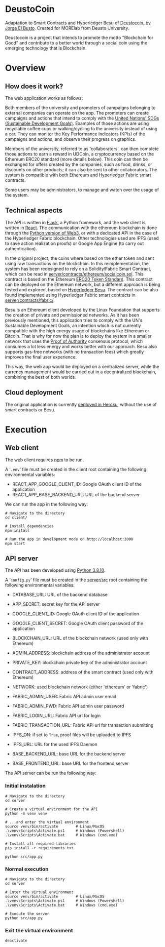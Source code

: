 # DeustoCoin

Adaptation to Smart Contracts and Hyperledger Besu of [Deustocoin, by Jorge El Busto](https://github.com/bu5to/deustoCoin). Created for MORElab from Deusto University.

Deustocoin is a project that intends to promote the motto "Blockchain for Good" and contribute to a better world through a social coin using the emerging technology that is Blockchain.

# Overview

## How does it work?

The web application works as follows: 

Both members of the university and promoters of campaigns belonging to external companies can operate on the app. The promoters can create campaigns and actions that intend to comply with the [United Nations' SDGs (Sustainable Development Goals)](https://sdgs.un.org/goals). Examples of those actions are using recyclable coffee cups or walking/cycling to the university instead of using a car. They can monitor the Key Performance Indicators (KPIs) of the campaigns and actions, and observe their progress on graphics.

Members of the university, referred to as 'collaborators', can then complete those actions to earn a reward in UDCoin, a cryptocurrency based on the Ethereum ERC20 standard (more details below). This coin can then be exchanged for offers created by the companies, such as food, drinks, or discounts on other products; it can also be sent to other collaborators. The system is compatible with both Ethereum and [Hyperledger Fabric](https://www.hyperledger.org/use/fabric) smart contracts.

Some users may be administrators, to manage and watch over the usage of the system.


## Technical aspects

The API is written in [Flask](https://flask.palletsprojects.com/en/2.0.x/), a Python framework, and the web client is written in [React](https://reactjs.org/). The communication with the ethereum blockchain is done through the [Python version of Web3](https://web3py.readthedocs.io/en/stable/), or with a dedicated API in the case of the Hyperledger Fabric blockchain. Other technologies used are IPFS (used to save action realization proofs) or Google App Engine (to carry out authentication).

In the original project, the coins where based on the ether token and sent using raw transactions on the blockchain. In this reimplementation, the system has been redesigned to rely on a Solidity/Fabric Smart Contract, which can be read in [server/contracts/ethereum/socialcoin.sol](server/contracts/ethereum/socialcoin.sol). This contract is based on the Ethereum [ERC20 Token Standard](https://ethereum.org/en/developers/docs/standards/tokens/erc-20/). This contract can be deployed on the Ethereum network, but a different approach is being tested and explored, based on [Hyperledger Besu](https://www.hyperledger.org/use/besu). The contract can be also found implemented using Hyperledger Fabric smart contracts in [server/contracts/fabric/](server/contracts/fabric/).

Besu is an Ethereum client developed by the Linux Foundation that supports the creation of private and permissioned networks. As it has been previously mentioned, this application tries to comply with the UN's Sustainable Development Goals, an intention which is not currently compatible with the high energy usage of blockchains like Ethereum or Bitcoin. That is why for now the plan is to deploy the system in a smaller network that uses the [Proof of Authority](https://en.wikipedia.org/wiki/Proof_of_authority) consensus protocol, which consumes a lot less energy and works better with our approach. Besu also supports gas-free networks (with no transaction fees) which greatly improves the final user experience.

This way, the web app would be deployed on a centralized server, while the currency management would be carried out in a decentralized blockchain, combining the best of both worlds.


## Cloud deployment
The original application is currently [deployed in Heroku](https://deustocoin.herokuapp.com), without the use of smart contracts or Besu.

# Execution

## Web client
The web client requires [npm](https://www.npmjs.com/) to be run.

A '```.env```' file must be created in the client root containing the following environmental variables:
- REACT_APP_GOOGLE_CLIENT_ID: Google OAuth client ID of the application
- REACT_APP_BASE_BACKEND_URL: URL of the backend server

We can run the app in the following way:
```
# Navigate to the directory
cd client/

# Install dependencies
npm install

# Run the app in development mode on http://localhost:3000
npm start
```

## API server
The API has been developed using [Python 3.8.10](https://www.python.org/downloads/release/python-3810/).

A '```config.py```' file must be created in the [server/src](server/src/) root containing the following environmental variables:
- DATABASE_URL: URL of the backend database
- APP_SECRET: secret key for the API server

- GOOGLE_CLIENT_ID: Google OAuth client ID of the application
- GOOGLE_CLIENT_SECRET: Google OAuth client password of the application

- BLOCKCHAIN_URL: URL of the blockchain network (used only with Ethereum)
- ADMIN_ADDRESS: blockchain address of the administrator account
- PRIVATE_KEY: blockchain private key of the administrator account
- CONTRACT_ADDRESS: address of the smart contract (used only with Ethereum)

- NETWORK: used blockchain network (either 'ethereum' or 'fabric')
- FABRIC_ADMIN_USER: Fabric API admin user email
- FABRIC_ADMIN_PWD: Fabric API admin user password
- FABRIC_LOGIN_URL: Fabric API url for login
- FABRIC_TRANSACTION_URL: Fabric API url for transaction submitting

- IPFS_ON: if set to ```True```, proof files will be uploaded to IPFS
- IPFS_URL: URL for the used IPFS Daemon

- BASE_BACKEND_URL: base URL for the backend server
- BASE_FRONTEND_URL: base URL for the frontend server

The API server can be run the following way:
### Initial instalation
```
# Navigate to the directory
cd server

# Create a virtual environment for the API
python -m venv venv

# ...and enter the virtual environment
source venv/bin/activate        # Linux/MacOS
.\venv\Scripts\Activate.ps1     # Windows (Powershell)
.\venv\Scripts\Activate.bat     # Windows (cmd.exe)

# Install all required libraries
pip install -r requirements.txt

python src/app.py
```

### Normal execution
```
# Navigate to the directory
cd server

# Enter the virtual environment
source venv/bin/activate        # Linux/MacOS
.\venv\Scripts\Activate.ps1     # Windows (Powershell)
.\venv\Scripts\Activate.bat     # Windows (cmd.exe)

# Execute the server
python src/app.py
```

### Exit the virtual environment
```
deactivate
```
